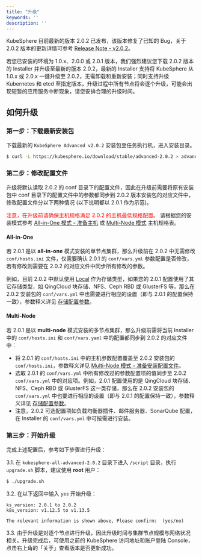 ```yaml
---
title: "升级"
keywords: ''
description: ''
---
```


KubeSphere 目前最新的版本 2.0.2 已发布，该版本修复了已知的 Bug，关于 2.0.2 版本的更新详情可参考 [Release Note - v2.0.2](../../release/release-v202)。

若您已安装的环境为 1.0.x、2.0.0 或 2.0.1 版本，我们强烈建议您下载 2.0.2 版本的 Installer 并升级至最新的版本 2.0.2，最新的 Installer 支持将 KubeSphere 从 1.0.x 或 2.0.x 一键升级至 2.0.2，无需卸载和重新安装；同时支持升级 Kubernetes 和 etcd 至指定版本，升级过程中所有节点将会逐个升级，可能会出现短暂的应用服务中断现象，请您安排合理的升级时间。


## 如何升级

### 第一步：下载最新安装包

下载最新的 `KubeSphere Advanced v2.0.2` 安装包至任务执行机，进入安装目录。

```bash
$ curl -L https://kubesphere.io/download/stable/advanced-2.0.2 > advanced-2.0.2.tar.gz && tar -zxf advanced-2.0.2.tar.gz && cd kubesphere-all-advanced-2.0.2/scripts
```

### 第二步：修改配置文件 

升级将默认读取 2.0.2 的 conf 目录下的配置文件，因此在升级前需要将原有安装包中 conf 目录下的配置文件中的参数都同步到 2.0.2 版本安装包的对应文件中，修改配置文件分以下两种情况 (以下说明都以 2.0.1 作为示范)。

<font color=red>注意，在升级前请确保主机规格满足 2.0.2 的主机最低规格配置。</font> 请根据您的安装模式参考 [All-in-One 模式 - 准备主机](../all-in-one/#第一步-准备主机) 或 [Multi-Node 模式](../multi-node/#第一步-准备主机) 主机规格表。

#### All-in-One

若 2.0.1 是以 **all-in-one** 模式安装的单节点集群，那么升级前在 2.0.2 中无需修改 `conf/hosts.ini` 文件，仅需要确认 2.0.1 的 `conf/vars.yml` 参数配置是否修改，若有修改则需要在 2.0.2 的对应文件中同步所有修改的参数。

例如，目前 2.0.2 中默认使用 [Local](https://kubernetes.io/docs/concepts/storage/volumes/#local) 作为存储类型，如果您的 2.0.1 配置使用了其它存储类型，如 QingCloud 块存储、NFS、Ceph RBD 或 GlusterFS 等，那么在 2.0.2 安装包的 `conf/vars.yml` 中也需要进行相应的设置（即与 2.0.1 的配置保持一致），参数释义详见 [存储配置参数](../storage-configuration)。

#### Multi-Node 

若 2.0.1 是以 **multi-node** 模式安装的多节点集群，那么升级前需将当前 Installer 中的 `conf/hosts.ini` 和 `conf/vars.yaml` 中的配置都同步到 2.0.2 的对应文件中：
   - 将 2.0.1 的 `conf/hosts.ini` 中的主机参数配置覆盖至 2.0.2 安装包的 `conf/hosts.ini`，参数释义详见 [Multi-Node 模式 - 准备安装配置文件](../multi-node)。
   - 选取 2.0.1 的 `conf/vars.yml` 中所有修改过的参数配置项的值同步至 2.0.2 `conf/vars.yml` 中的对应项。例如，2.0.1 配置使用的是 QingCloud 块存储、NFS、Ceph RBD 或 GlusterFS 这一类存储，那么在 2.0.2 安装包的 `conf/vars.yml` 中也要进行相应的设置（即与 2.0.1 的配置保持一致），参数释义详见 [存储配置参数](../storage-configuration)。
   - 注意，2.0.2 可选配置项如负载均衡器插件、邮件服务器、SonarQube 配置，在 Installer 的 `conf/vars.yml` 中可按需进行安装。


### 第三步：开始升级

完成上述配置后，参考如下步骤进行升级：

3.1. 在 `kubesphere-all-advanced-2.0.2` 目录下进入 `/script` 目录，执行 `upgrade.sh` 脚本，建议使用 **root** 用户：

```bash
$ ./upgrade.sh
```

3.2. 在以下返回中输入 `yes` 开始升级：

```
ks_version: 2.0.1 to 2.0.2
k8s_version: v1.12.5 to v1.13.5

The relevant information is shown above, Please confirm:  (yes/no)
```

3.3. 由于升级是对逐个节点进行升级，因此升级时间与集群节点规模与网络状况相关。升级完成后，可使用之前的 KubeSphere 访问地址和账户登陆 Console，点击右上角的「关于」查看版本是否更新成功。

